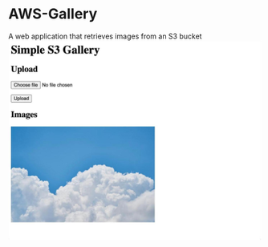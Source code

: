 # AWS-Gallery
A web application that retrieves images from an S3 bucket
![alt text](s3_gallery.jpg)
